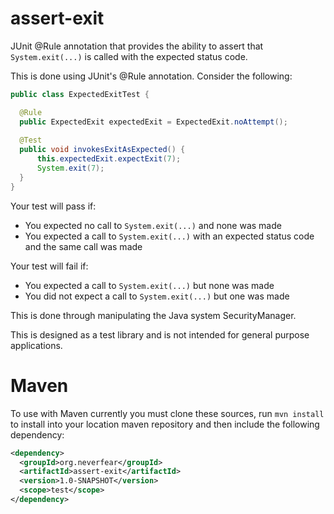 assert-exit
===========

JUnit @Rule annotation that provides the ability to assert that `System.exit(...)` is called with the expected status code.

This is done using JUnit's @Rule annotation. Consider the following:
```java
public class ExpectedExitTest {

  @Rule
  public ExpectedExit expectedExit = ExpectedExit.noAttempt();
  
  @Test
  public void invokesExitAsExpected() {
	  this.expectedExit.expectExit(7);
	  System.exit(7);
  }
}
```
Your test will pass if:
* You expected no call to `System.exit(...)` and none was made
* You expected a call to `System.exit(...)` with an expected status code and the same call was made

Your test will fail if:
* You expected a call to `System.exit(...)` but none was made
* You did not expect a call to `System.exit(...)` but one was made

This is done through manipulating the Java system SecurityManager.

This is designed as a test library and is not intended for general purpose applications. 

Maven
=====

To use with Maven currently you must clone these sources, run `mvn install` to install into your location maven repository and then include the following dependency:
```xml
<dependency>
  <groupId>org.neverfear</groupId>
  <artifactId>assert-exit</artifactId>
  <version>1.0-SNAPSHOT</version>
  <scope>test</scope>
</dependency>
```
		
